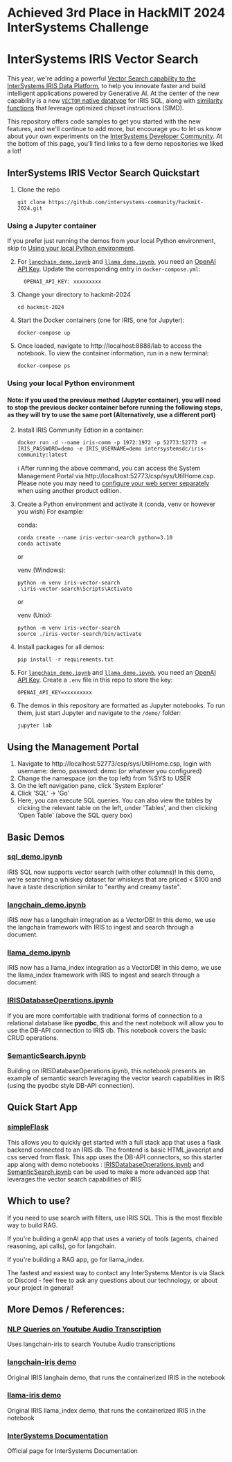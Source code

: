 # Achieved 3rd Place in HackMIT 2024 InterSystems Challenge
# InterSystems IRIS Vector Search

This year, we're adding a powerful [Vector Search capability to the InterSystems IRIS Data Platform](https://www.intersystems.com/news/iris-vector-search-support-ai-applications/), to help you innovate faster and build intelligent applications powered by Generative AI. At the center of the new capability is a new [`VECTOR` native datatype](https://docs.intersystems.com/iris20241/csp/docbook/DocBook.UI.Page.cls?KEY=RSQL_datatype#RSQL_datatype_vector) for IRIS SQL, along with [similarity functions](https://docs.intersystems.com/iris20241/csp/docbook/Doc.View.cls?KEY=GSQL_vecsearch) that leverage optimized chipset instructions (SIMD).

This repository offers code samples to get you started with the new features, and we'll continue to add more, but encourage you to let us know about your own experiments on the [InterSystems Developer Community](https://community.intersystems.com). At the bottom of this page, you'll find links to a few demo repositories we liked a lot!


## InterSystems IRIS Vector Search Quickstart

1. Clone the repo
    ```Shell
    git clone https://github.com/intersystems-community/hackmit-2024.git
    ```
   

### Using a Jupyter container

If you prefer just running the demos from your local Python environment, skip to [Using your local Python environment](#using-your-local-python-environment).


2. For [`langchain_demo.ipynb`](demo/langchain_demo.ipynb) and [`llama_demo.ipynb`](demo/llama_demo.ipynb), you need an [OpenAI API Key](https://platform.openai.com/api-keys). Update the corresponding entry in `docker-compose.yml`:
    ```
      OPENAI_API_KEY: xxxxxxxxx
    ```

3. Change your directory to hackmit-2024
    ```Shell
    cd hackmit-2024
    ```

4. Start the Docker containers (one for IRIS, one for Jupyter):
    ```Shell
    docker-compose up
    ```
5. Once loaded, navigate to http://localhost:8888/lab to access the notebook. To view the container information, run in a new terminal:
    ```Shell
    docker-compose ps
    ```

### Using your local Python environment 

#### Note: if you used the previous method (Jupyter container), you will need to stop the previous docker container before running the following steps, as they will try to use the same port (Alternatively, use a different port)


2. Install IRIS Community Edtion in a container:
    ```Shell
    docker run -d --name iris-comm -p 1972:1972 -p 52773:52773 -e IRIS_PASSWORD=demo -e IRIS_USERNAME=demo intersystemsdc/iris-community:latest
    ```
    :information_source: After running the above command, you can access the System Management Portal via http://localhost:52773/csp/sys/UtilHome.csp. Please note you may need to [configure your web server separately](https://docs.intersystems.com/iris20241/csp/docbook/DocBook.UI.Page.cls?KEY=GCGI_private_web#GCGI_pws_auto) when using another product edition.

3. Create a Python environment and activate it (conda, venv or however you wish) For example:
    
    conda:
    ```Shell
    conda create --name iris-vector-search python=3.10
    conda activate
    ```
    or 

    venv (Windows):
    ```Shell
    python -m venv iris-vector-search
    .\iris-vector-search\Scripts\Activate
    ```
    or 

    venv (Unix):
    ```Shell
    python -m venv iris-vector-search
    source ./iris-vector-search/bin/activate
    ```

4. Install packages for all demos:
    ```Shell
    pip install -r requirements.txt
    ```

5. For [`langchain_demo.ipynb`](demo/langchain_demo.ipynb) and [`llama_demo.ipynb`](demo/llama_demo.ipynb), you need an [OpenAI API Key](https://platform.openai.com/api-keys). Create a `.env` file in this repo to store the key:
    ```
    OPENAI_API_KEY=xxxxxxxxx
    ```
    
6. The demos in this repository are formatted as Jupyter notebooks. To run them, just start Jupyter and navigate to the `/demo/` folder:

    ```Shell
    jupyter lab
    ```

## Using the Management Portal

1. Navigate to http://localhost:52773/csp/sys/UtilHome.csp, login with username: demo, password: demo (or whatever you configured)
2. Change the namespace (on the top left) from %SYS to USER
3. On the left navigation pane, click 'System Explorer'
4. Click 'SQL' -> 'Go'
5. Here, you can execute SQL queries. You can also view the tables by clicking the relevant table on the left, under 'Tables', and then clicking 'Open Table' (above the SQL query box)

## Basic Demos

### [sql_demo.ipynb](demo/sql_demo.ipynb)

IRIS SQL now supports vector search (with other columns)! In this demo, we're searching a whiskey dataset for whiskeys that are priced < $100 and have a taste description similar to "earthy and creamy taste".

### [langchain_demo.ipynb](demo/langchain_demo.ipynb)

IRIS now has a langchain integration as a VectorDB! In this demo, we use the langchain framework with IRIS to ingest and search through a document. 

### [llama_demo.ipynb](demo/llama_demo.ipynb)

IRIS now has a llama_index integration as a VectorDB! In this demo, we use the llama_index framework with IRIS to ingest and search through a document. 

### [IRISDatabaseOperations.ipynb](demo/IRISDatabaseOperations.ipynb)

If you are more comfortable with traditional forms of connection to a relational database like **pyodbc**, this and the next notebook will allow you to use the DB-API connection to IRIS db.
This notebook covers the basic CRUD operations.

### [SemanticSearch.ipynb](demo/SemanticSearch.ipynb)

Building on IRISDatabaseOperations.ipynb, this notebook presents an example of semantic search leveraging the vector search capabilities in IRIS (using the pyodbc style DB-API connection). 

## Quick Start App

### [simpleFlask](Apps/README.md)
This allows you to quickly get started with a full stack app that uses a flask backend connected to an IRIS db. The frontend is basic HTML,javacript and css served from flask. 
This app uses the DB-API connectors, so this starter app along with demo notebooks : [IRISDatabaseOperations.ipynb](demo/IRISDatabaseOperations.ipynb) and  [SemanticSearch.ipynb](demo/SemanticSearch.ipynb)
can be used to make a more advanced app that leverages the vector search capabilities of IRIS


## Which to use?

If you need to use search with filters, use IRIS SQL. This is the most flexible way to build RAG.

If you're building a genAI app that uses a variety of tools (agents, chained reasoning, api calls), go for langchain. 

If you're building a RAG app, go for llama_index.

The fastest and easiest way to contact any InterSystems Mentor is via Slack or Discord - feel free to ask any questions about our technology, or about your project in general!


## More Demos / References:

### [NLP Queries on Youtube Audio Transcription](https://github.com/jrpereirajr/intersystems-iris-notebooks/blob/main/vector/langchain-iris/nlp_queries_on_youtube_audio_transcription_dataset.ipynb)
Uses langchain-iris to search Youtube Audio transcriptions

### [langchain-iris demo](https://github.com/caretdev/langchain-iris/blob/main/demo.ipynb)
Original IRIS langhain demo, that runs the containerized IRIS in the notebook

### [llama-iris demo](https://github.com/caretdev/llama-iris/blob/main/demo.ipynb)
Original IRIS llama_index demo, that runs the containerized IRIS in the notebook

### [InterSystems Documentation](https://docs.intersystems.com/)
Official page for InterSystems Documentation
